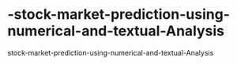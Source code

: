 # -stock-market-prediction-using-numerical-and-textual-Analysis
 stock-market-prediction-using-numerical-and-textual-Analysis
